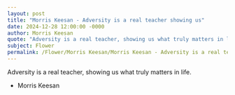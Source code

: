 ```yaml
---
layout: post
title: "Morris Keesan - Adversity is a real teacher showing us"
date: 2024-12-28 12:00:00 -0000
author: Morris Keesan
quote: "Adversity is a real teacher, showing us what truly matters in life."
subject: Flower
permalink: /Flower/Morris Keesan/Morris Keesan - Adversity is a real teacher showing us
---
```


Adversity is a real teacher, showing us what truly matters in life.

- Morris Keesan
